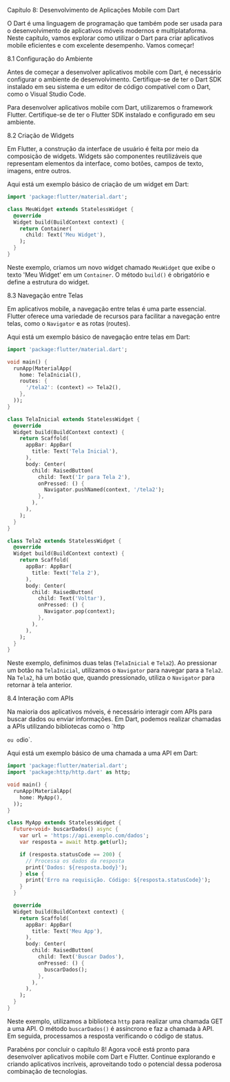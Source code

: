 Capítulo 8: Desenvolvimento de Aplicações Mobile com Dart

O Dart é uma linguagem de programação que também pode ser usada para o desenvolvimento de aplicativos móveis modernos e multiplataforma. Neste capítulo, vamos explorar como utilizar o Dart para criar aplicativos mobile eficientes e com excelente desempenho. Vamos começar!

8.1 Configuração do Ambiente

Antes de começar a desenvolver aplicativos mobile com Dart, é necessário configurar o ambiente de desenvolvimento. Certifique-se de ter o Dart SDK instalado em seu sistema e um editor de código compatível com o Dart, como o Visual Studio Code.

Para desenvolver aplicativos mobile com Dart, utilizaremos o framework Flutter. Certifique-se de ter o Flutter SDK instalado e configurado em seu ambiente.

8.2 Criação de Widgets

Em Flutter, a construção da interface de usuário é feita por meio da composição de widgets. Widgets são componentes reutilizáveis que representam elementos da interface, como botões, campos de texto, imagens, entre outros.

Aqui está um exemplo básico de criação de um widget em Dart:

```dart
import 'package:flutter/material.dart';

class MeuWidget extends StatelessWidget {
  @override
  Widget build(BuildContext context) {
    return Container(
      child: Text('Meu Widget'),
    );
  }
}
```

Neste exemplo, criamos um novo widget chamado `MeuWidget` que exibe o texto 'Meu Widget' em um `Container`. O método `build()` é obrigatório e define a estrutura do widget.

8.3 Navegação entre Telas

Em aplicativos mobile, a navegação entre telas é uma parte essencial. Flutter oferece uma variedade de recursos para facilitar a navegação entre telas, como o `Navigator` e as rotas (routes).

Aqui está um exemplo básico de navegação entre telas em Dart:

```dart
import 'package:flutter/material.dart';

void main() {
  runApp(MaterialApp(
    home: TelaInicial(),
    routes: {
      '/tela2': (context) => Tela2(),
    },
  ));
}

class TelaInicial extends StatelessWidget {
  @override
  Widget build(BuildContext context) {
    return Scaffold(
      appBar: AppBar(
        title: Text('Tela Inicial'),
      ),
      body: Center(
        child: RaisedButton(
          child: Text('Ir para Tela 2'),
          onPressed: () {
            Navigator.pushNamed(context, '/tela2');
          },
        ),
      ),
    );
  }
}

class Tela2 extends StatelessWidget {
  @override
  Widget build(BuildContext context) {
    return Scaffold(
      appBar: AppBar(
        title: Text('Tela 2'),
      ),
      body: Center(
        child: RaisedButton(
          child: Text('Voltar'),
          onPressed: () {
            Navigator.pop(context);
          },
        ),
      ),
    );
  }
}
```

Neste exemplo, definimos duas telas (`TelaInicial` e `Tela2`). Ao pressionar um botão na `TelaInicial`, utilizamos o `Navigator` para navegar para a `Tela2`. Na `Tela2`, há um botão que, quando pressionado, utiliza o `Navigator` para retornar à tela anterior.

8.4 Interação com APIs

Na maioria dos aplicativos móveis, é necessário interagir com APIs para buscar dados ou enviar informações. Em Dart, podemos realizar chamadas a APIs utilizando bibliotecas como o `http

` ou o `dio`.

Aqui está um exemplo básico de uma chamada a uma API em Dart:

```dart
import 'package:flutter/material.dart';
import 'package:http/http.dart' as http;

void main() {
  runApp(MaterialApp(
    home: MyApp(),
  ));
}

class MyApp extends StatelessWidget {
  Future<void> buscarDados() async {
    var url = 'https://api.exemplo.com/dados';
    var resposta = await http.get(url);

    if (resposta.statusCode == 200) {
      // Processa os dados da resposta
      print('Dados: ${resposta.body}');
    } else {
      print('Erro na requisição. Código: ${resposta.statusCode}');
    }
  }

  @override
  Widget build(BuildContext context) {
    return Scaffold(
      appBar: AppBar(
        title: Text('Meu App'),
      ),
      body: Center(
        child: RaisedButton(
          child: Text('Buscar Dados'),
          onPressed: () {
            buscarDados();
          },
        ),
      ),
    );
  }
}
```

Neste exemplo, utilizamos a biblioteca `http` para realizar uma chamada GET a uma API. O método `buscarDados()` é assíncrono e faz a chamada à API. Em seguida, processamos a resposta verificando o código de status.

Parabéns por concluir o capítulo 8! Agora você está pronto para desenvolver aplicativos mobile com Dart e Flutter. Continue explorando e criando aplicativos incríveis, aproveitando todo o potencial dessa poderosa combinação de tecnologias.